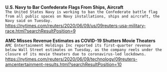 **U.S. Navy to Bar Confederate Flags From Ships, Aircraft**\
`The United States Navy is working to ban the Confederate battle flag from all public spaces on Navy installations, ships and aircraft, the Navy said on Tuesday.  `\
https://nytimes.com/reuters/2020/06/09/us/09reuters-usa-military-race.html?searchResultPosition=9

**AMC Misses Revenue Estimates as COVID-19 Shutters Movie Theaters**\
`AMC Entertainment Holdings Inc reported its first-quarter revenue below Wall Street estimates on Tuesday, as the company reels under the closure of its movie theaters due to coronavirus-led lockdowns.`\
https://nytimes.com/reuters/2020/06/09/technology/09reuters-amcentertainment-results.html?searchResultPosition=10

